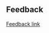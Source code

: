 ## Feedback
[Feedback link](https://docs.google.com/forms/d/e/1FAIpQLScdwfs0XMUCPFBcauw2Y2qdvsD_sIHpkpKCKnMHnY-6lkUmIA/viewform)

